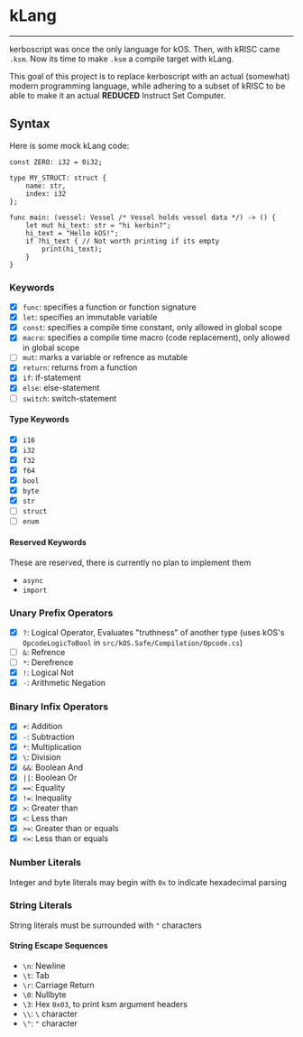 # kLang
---

kerboscript was once the only language for kOS. Then, with kRISC came `.ksm`. Now its time to make `.ksm` a compile target with kLang.

This goal of this project is to replace kerboscript with an actual (somewhat) modern programming language, while adhering to a subset of kRISC to be able to make it an actual **REDUCED** Instruct Set Computer.

## Syntax
Here is some mock kLang code:

```kLang
const ZERO: i32 = 0i32;

type MY_STRUCT: struct {
    name: str,
    index: i32
};

func main: (vessel: Vessel /* Vessel holds vessel data */) -> () {
    let mut hi_text: str = "hi kerbin?";
    hi_text = "Hello kOS!";
    if ?hi_text { // Not worth printing if its empty
        print(hi_text);
    }
}
```

### Keywords
- [x] `func`: specifies a function or function signature
- [x] `let`: specifies an immutable variable
- [x] `const`: specifies a compile time constant, only allowed in global scope
- [x] `macro`: specifies a compile time macro (code replacement), only allowed in global scope
- [ ] `mut`: marks a variable or refrence as mutable
- [x] `return`: returns from a function
- [x] `if`: if-statement
- [x] `else`: else-statement
- [ ] `switch`: switch-statement

#### Type Keywords
- [x] `i16`
- [x] `i32`
- [x] `f32`
- [x] `f64`
- [x] `bool`
- [x] `byte`
- [x] `str`
- [ ] `struct`
- [ ] `enum`

#### Reserved Keywords
These are reserved, there is currently no plan to implement them

- `async`
- `import`

### Unary Prefix Operators
- [x] `?`: Logical Operator, Evaluates "truthness" of another type (uses kOS's `OpcodeLogicToBool` in `src/kOS.Safe/Compilation/Opcode.cs`)
- [ ] `&`: Refrence
- [ ] `*`: Derefrence
- [x] `!`: Logical Not
- [x] `-`: Arithmetic Negation

### Binary Infix Operators
- [x] `+`: Addition
- [x] `-`: Subtraction
- [x] `*`: Multiplication
- [x] `\`: Division
- [x] `&&`: Boolean And
- [x] `||`: Boolean Or
- [x] `==`: Equality
- [x] `!=`: Inequality
- [x] `>`: Greater than
- [x] `<`: Less than
- [x] `>=`: Greater than or equals
- [x] `<=`: Less than or equals

### Number Literals
Integer and byte literals may begin with `0x` to indicate hexadecimal parsing

### String Literals
String literals must be surrounded with `"` characters

#### String Escape Sequences
- `\n`: Newline
- `\t`: Tab
- `\r`: Carriage Return
- `\0`: Nullbyte
- `\3`: Hex `0x03`, to print ksm argument headers
- `\\`: `\` character
- `\"`: `"` character
